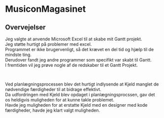 # MusiconMagasinet
## Overvejelser

Jeg valgte at anvende Microsoft Excel til at skabe mit Gantt projekt.<br>
Jeg støtte hurtigt på problemer med excel.<br>
Programmet er ikke brugervenligt, så det krævet en del tid og hjælp til de mindste ting.<br>
Derudover fandt jeg andre programmer som specifikt var skabt til Gantt.<br>
I fremtiden vil jeg prøve nogle af de redskaber til et Gantt Projekt. 

<br>

Ved planlægningsprocessen blev det hurtigt indlysende at Kjeld manglet de nødvendige færdigheder til at bidrage effektivt.<br>
Da udfordringen med Kjeld blev opdaget i planlægningsprocssen, gav det os heldigvis muligheden for at kunne takle problemet.<br>
Havde jeg muligheden for at erstatte Kjeld med en designer med kode færdigheder, havde jeg klart valgt muligheden.
